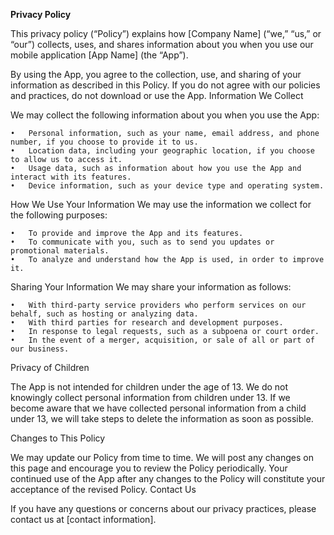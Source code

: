 **Privacy Policy**

This privacy policy (“Policy”) explains how [Company Name] (“we,” “us,” or “our”) collects, uses, and shares information about you when you use our mobile application [App Name] (the “App”).

By using the App, you agree to the collection, use, and sharing of your information as described in this Policy. If you do not agree with our policies and practices, do not download or use the App.
Information We Collect

We may collect the following information about you when you use the App:

	•	Personal information, such as your name, email address, and phone number, if you choose to provide it to us.
	•	Location data, including your geographic location, if you choose to allow us to access it.
	•	Usage data, such as information about how you use the App and interact with its features.
	•	Device information, such as your device type and operating system.
	
How We Use Your Information
We may use the information we collect for the following purposes:

	•	To provide and improve the App and its features.
	•	To communicate with you, such as to send you updates or promotional materials.
	•	To analyze and understand how the App is used, in order to improve it.
	
Sharing Your Information
We may share your information as follows:

	•	With third-party service providers who perform services on our behalf, such as hosting or analyzing data.
	•	With third parties for research and development purposes.
	•	In response to legal requests, such as a subpoena or court order.
	•	In the event of a merger, acquisition, or sale of all or part of our business.
	
Privacy of Children

The App is not intended for children under the age of 13. We do not knowingly collect personal information from children under 13. If we become aware that we have collected personal information from a child under 13, we will take steps to delete the information as soon as possible.

Changes to This Policy

We may update our Policy from time to time. We will post any changes on this page and encourage you to review the Policy periodically. Your continued use of the App after any changes to the Policy will constitute your acceptance of the revised Policy.
Contact Us

If you have any questions or concerns about our privacy practices, please contact us at [contact information].

